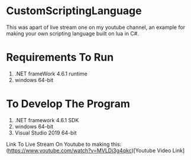 # CustomScriptingLanguage
This was apart of live stream one on my youtube channel, an example for making your own scripting language built on lua in C#.


# Requirements To Run
1. .NET frameWork 4.6.1 runtime
2. windows 64-bit

# To Develop The Program
1. .NET framework 4.6.1 SDK
2. windows 64-bit
3. Visual Studio 2019 64-bit

Link To Live Stream On Youtube to making this: (https://www.youtube.com/watch?v=MVLDj3g4qkc)[Youtube Video Link]
